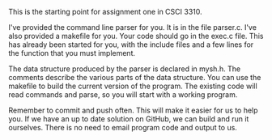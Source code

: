 This is the starting point for assignment one in CSCI 3310.

I've provided the command line parser for you.  It is in the file parser.c.
I've also provided a makefile for you.  Your code should go in the exec.c
file.  This has already been started for you, with the include files and
a few lines for the function that you must implement.

The data structure produced by the parser is declared in mysh.h.  The comments
describe the various parts of the data structure.  You can use the makefile
to build the current version of the program.  The existing code will read
commands and parse, so you will start with a working program.

Remember to commit and push often.  This will make it easier for us
to help you.  If we have an up to date solution on GitHub, we
can build and run it ourselves.  There is no need to email program code 
and output to us.
